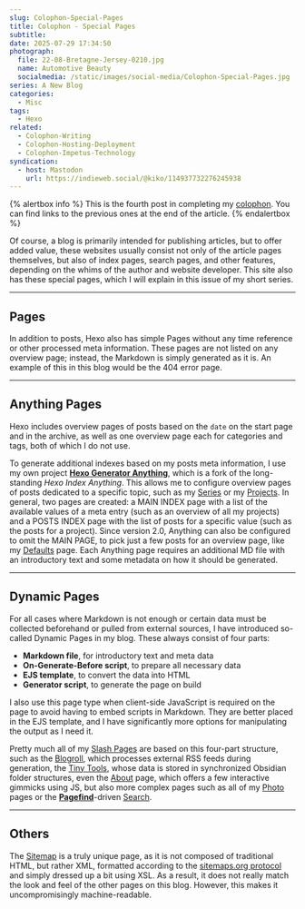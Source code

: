 ```yaml
---
slug: Colophon-Special-Pages
title: Colophon - Special Pages
subtitle:
date: 2025-07-29 17:34:50
photograph:
  file: 22-08-Bretagne-Jersey-0210.jpg
  name: Automotive Beauty
  socialmedia: /static/images/social-media/Colophon-Special-Pages.jpg
series: A New Blog
categories:
  - Misc
tags:
  - Hexo
related:
  - Colophon-Writing
  - Colophon-Hosting-Deployment
  - Colophon-Impetus-Technology
syndication:
  - host: Mastodon
    url: https://indieweb.social/@kiko/114937732276245938
---
```


{% alertbox info %}
This is the fourth post in completing my [colophon](/Colophon). You can find links to the previous ones at the end of the article.
{% endalertbox %}

Of course, a blog is primarily intended for publishing articles, but to offer added value, these websites usually consist not only of the article pages themselves, but also of index pages, search pages, and other features, depending on the whims of the author and website developer. This site also has these special pages, which I will explain in this issue of my short series.

<!-- more -->

---

## Pages

In addition to posts, Hexo also has simple Pages without any time reference or other processed meta information. These pages are not listed on any overview page; instead, the Markdown is simply generated as it is. An example of this in this blog would be the 404 error page.

---

## Anything Pages

Hexo includes overview pages of posts based on the ``date`` on the start page and in the archive, as well as one overview page each for categories and tags, both of which I do not use.

To generate additional indexes based on my posts meta information, I use my own project [**Hexo Generator Anything**](/projects/hexo-generator-anything/), which is a fork of the long-standing *Hexo Index Anything*. This allows me to configure overview pages of posts dedicated to a specific topic, such as my [Series](/series/) or my [Projects](/projects/). In general, two pages are created: a MAIN INDEX page with a list of the available values of a meta entry (such as an overview of all my projects) and a POSTS INDEX page with the list of posts for a specific value (such as the posts for a project). Since version 2.0, Anything can also be configured to omit the MAIN PAGE, to pick just a few posts for an overview page, like my [Defaults](/defaults/) page. Each Anything page requires an additional MD file with an introductory text and some metadata on how it should be generated.

---

## Dynamic Pages

For all cases where Markdown is not enough or certain data must be collected beforehand or pulled from external sources, I have introduced so-called Dynamic Pages in my blog. These always consist of four parts:

- **Markdown file**, for introductory text and meta data
- **On-Generate-Before script**, to prepare all necessary data
- **EJS template**, to convert the data into HTML
- **Generator script**, to generate the page on build

I also use this page type when client-side JavaScript is required on the page to avoid having to embed scripts in Markdown. They are better placed in the EJS template, and I have significantly more options for manipulating the output as I need it.

Pretty much all of my [Slash Pages](/slashes/) are based on this four-part structure, such as the [Blogroll](/blogroll/), which processes external RSS feeds during generation, the [Tiny Tools](/tools/tiny-tools/), whose data is stored in synchronized Obsidian folder structures, even the [About](/about/) page, which offers a few interactive gimmicks using JS, but also more complex pages such as all of my [Photo](/photos/) pages or the [**Pagefind**](https://pagefind.app)-driven [Search](/search/).

---

## Others

The [Sitemap](/sitemap) is a truly unique page, as it is not composed of traditional HTML, but rather XML, formatted according to the [sitemaps.org protocol](https://www.sitemaps.org/protocol.html) and simply dressed up a bit using XSL. As a result, it does not really match the look and feel of the other pages on this blog. However, this makes it uncompromisingly machine-readable.
